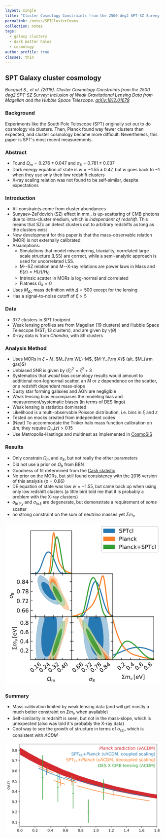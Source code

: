 ```yaml
---
layout: single
title: "Cluster Cosmology Constraints from the 2500 deg2 SPT-SZ Survey: Inclusion of Weak Gravitational Lensing Data from Magellan and the Hubble Space Telescope"
permalink: /notes/SPTClusterCosmo
collection: notes
tags:
  - galaxy clusters
  - dark matter halos
  - cosmology
author_profile: true
classes: thin
---
```


## SPT Galaxy cluster cosmology

*Bocquet S., et al. (2018). Cluster Cosmology Constraints from the 2500 deg2 SPT-SZ Survey: Inclusion of Weak Gravitational Lensing Data from Magellan and the Hubble Space Telescope. [arXiv:1812.01679](https://arxiv.org/abs/1812.01679)*

### Background

Experiments like the South Pole Telescope (SPT) originally set out to do cosmology via clusters. Then, Planck found way fewer clusters than expected, and cluster cosmology became more difficult. Nevertheless, this paper is SPT's most recent measurements.

### Abstract

- Found $\Omega_m = 0.276 \pm 0.047$ and $\sigma_8 = 0.781 \pm 0.037$
- Dark energy equation of state is $w = -1.55 \pm 0.47$, but $w$ goes back to $-1$ when they use only their low redshift clusters
- X-ray scaling relation was not found to be self-similar, despite expectations

### Introduction

- All constraints come from cluster abundances
- Sunyaev-Zel'dovich (SZ) effect in mm., is up-scattering of CMB photons due to intra-cluster medium, which is *independent of redshift*. This means that SZc an detect clusters out to arbitrary redshifts as long as the clusters exist
- New development for this paper is that the mass-observable relation (MOR) is not externally calibrated
- Assumptions:
  - Simulations that model miscentering, triaxiality, correlated large scale structure (LSS) are correct, while a semi-analytic approach is used for uncorrelated LSS.
  - M--SZ relation and M--X-ray relations are power laws in Mass and $E(z)=H(z)/H_0$
  - Intrinsic scatter in MORs is log-normal and correlated
  - Flatness $\Omega_k = 0$
- Uses $M_{\Delta c}$ mass definition with $\Delta=500$ except for the lensing
- Has a signal-to-noise cutoff of $\xi > 5$

### Data

- 377 clusters in SPT footprint
- Weak lensing profiles are from Magellan (19 clusters) and Hubble Space Telescope (HST; 13 clusters), and are given by $\gamma(\theta)$
- X-ray data is from _Chandra_, with 89 clusters

### Analysis Method

- Uses MORs in $\zeta-M$, $M_{\rm WL}-M$, $M-Y_{\rm X}$ (alt. $M_{\rm gas}$)
- Unbiased SNR is given by $\langle \xi \rangle^2 = \zeta^2 + 3$
- Systematics that _would_ bias cosmology results would amount to additional non-lognormal scatter, an $M$ or $z$ dependence on the scatter, or a redshift dependent mass-slope
- Dusty star forming galaxies and AGN are negligible
- Weak lensing bias encompases the modeling bias and measurement/systematic biases (in terms of DES lingo)
- Weak lensing is statistics dominated
- Likelihood is a multi-observable Poisson distribution, i.e. bins in $\xi$ and $z$
- Tested on mocks created from independent codes
- (Neat) To accommodate the Tinker halo mass function calibration on $\Delta m$, they require $\Omega_m(z) > 0.15$
- Use Metropolis-Hastings and multinest as implemented in [CosmoSIS](https://bitbucket.org/joezuntz/cosmosis/wiki/Home)

### Results

- Only constrain $\Omega_m$ and $\sigma_8$, but not really the other parameters
- Did not use a prior on $\Omega_b$ from BBN
- Goodness of fit determined from the [Cash statistic](https://github.com/abmantz/cstat/tree/python)
- No prior on the MORs, but still found consistency with the 2016 version of this analysis ($p=0.86$)
- DE equation of state was low $w=-1.55$, but came back up when using only low redshift clusters (a little bird told me that it is probably a problem with the X-ray clusters)
- $\sigma_{\ln Y_X}$ and $\sigma_{\ln \xi}$ are degenerate, but demonstrate a requirement of _some_ scatter
- no strong constraint on the sum of neutrino masses yet $\Sigma m_\nu$

![alt text](./figures/Bocquet2018_corner.png)

### Summary

- Mass calibration limited by weak lensing data (and will get mostly a much better constraint on $\Sigma m_\nu$ when available)
- Self-similarity in redshift is seen, but not in the mass-slope, which is unexpected (also was told it's probably the X-ray data)
- Cool way to see the growth of structure in terms of $\sigma_(z)$, which is consistent with $\Lambda CDM$

![alt text](./figures/Bocquet2018_growth.png)